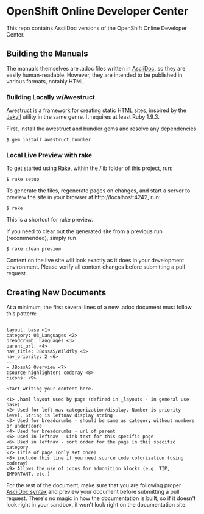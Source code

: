 # OpenShift Online Developer Center
This repo contains AsciiDoc versions of the OpenShift Online Developer Center.

## Building the Manuals
The manuals themselves are .adoc files written in [AsciiDoc](http://asciidoc.org/), so they are easily human-readable. However, they are intended to be published in various formats, notably HTML.

### Building Locally w/Awestruct
Awestruct is a framework for creating static HTML sites, inspired by the [Jekyll](http://github.com/mojombo/jekyll) utility in the same genre. It requires at least Ruby 1.9.3.

First, install the awestruct and bundler gems and resolve any dependencies.
```
$ gem install awestruct bundler
```

### Local Live Preview with rake

To get started using Rake, within the /lib folder of this project, run:
```
$ rake setup
```
To generate the files, regenerate pages on changes, and start a server to preview the site in your browser at http://localhost:4242, run:
```
$ rake
```

This is a shortcut for rake preview.

If you need to clear out the generated site from a previous run (recommended), simply run
```
$ rake clean preview
```

Content on the live site will look exactly as it does in your development environment. Please verify all content changes before submitting a pull request.


## Creating New Documents ##
At a minimum, the first several lines of a new .adoc document must follow this pattern:

    ---
    layout: base <1>
    category: 03_Languages <2>
    breadcrumb: Languages <3>
    parent_url: <4>
    nav_title: JBossAS/Wildfly <5>
    nav_priority: 2 <6>
    ---
    = JBossAS Overview <7>
    :source-highlighter: coderay <8>
    :icons: <9>

    Start writing your content here.

    <1> .haml layout used by page (defined in _layouts - in general use base)
    <2> Used for left-nav categorization/display. Number is priority level, String is leftnav display string
    <3> Used for breadcrumbs - should be same as category without numbers or underscore
    <4> Used for breadcrumbs - url of parent
    <5> Used in leftnav - Link text for this specific page
    <6> Used in leftnav - sort order for the page in this specific category
    <7> Title of page (only set once)
    <8> include this line if you need source code colorization (using coderay)
    <9> Allows the use of icons for admonition blocks (e.g. TIP, IMPORTANT, etc.)

For the rest of the document, make sure that you are following proper [AsciiDoc syntax](http://asciidoctor.org/docs/asciidoc-writers-guide/) and preview your document before submitting a pull request. There's no magic in how the documentation is built, so if it doesn't look right in your sandbox, it won't look right on the documentation site.
